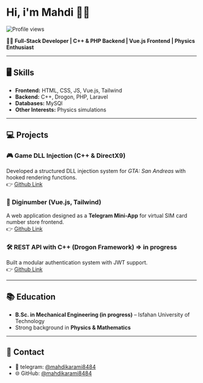 # Hi, i'm Mahdi 👋🤫

![Profile views](https://komarev.com/ghpvc/?username=mahdikarami8484&color=green)

👨‍💻 **Full-Stack Developer | C++ & PHP Backend | Vue.js Frontend | Physics Enthusiast**

---

## 🖥️ Skills
- **Frontend:** HTML, CSS, JS, Vue.js, Tailwind
- **Backend:** C++, Drogon, PHP, Laravel
- **Databases:** MySQl
- **Other Interests:** Physics simulations

---

## 💻 Projects
### 🎮 **Game DLL Injection (C++ & DirectX9)**  
  Developed a structured DLL injection system for *GTA: San Andreas* with hooked rendering functions.  
  👉 [Github Link](https://github.com/mahdikarami8484/DoomDLL)

### 📱 **Diginumber (Vue.js, Tailwind)**  
  A web application designed as a **Telegram Mini-App** for virtual SIM card number store frontend.  
  👉 [Github Link](https://github.com/mahdikarami8484/diginumber)

### 🛠️ **REST API with C++ (Drogon Framework) => in progress**  
  Built a modular authentication system with JWT support.  
  👉 [Github Link](https://github.com/mahdikarami8484/ModuWeb)
  
---

## 📚 Education
- **B.Sc. in Mechanical Engineering (in progress)** – Isfahan University of Technology  
- Strong background in **Physics & Mathematics**

---

## 🔹 Contact
- 📧 telegram: [@mahdikarami8484](https://t.me/mahdikarami8484) 
- 🌐 GitHub: [@mahdikarami8484](https://github.com/mahdikarami8484)
